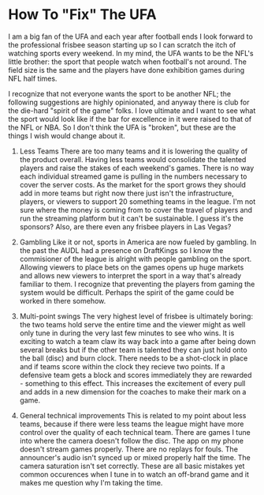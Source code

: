 # How To "Fix" The UFA

I am a big fan of the UFA and each year after football ends I look forward to the professional frisbee season starting up so I can scratch the itch of watching sports every weekend. In my mind, the UFA wants to be the NFL's little brother: the sport that people watch when football's not around. The field size is the same and the players have done exhibition games during NFL half times.

I recognize that not everyone wants the sport to be another NFL; the following suggestions are highly opinionated, and anyway there is club for the die-hard "spirit of the game" folks. I love ultimate and I want to see what the sport would look like if the bar for excellence in it were raised to that of the NFL or NBA. So I don't think the UFA is "broken", but these are the things I wish would change about it.

1. Less Teams
There are too many teams and it is lowering the quality of the product overall. Having less teams would consolidate the talented players and raise the stakes of each weekend's games. There is no way each individual streamed game is pulling in the numbers necessary to cover the server costs. As the market for the sport grows they should add in more teams but right now there just isn't the infrastructure, players, or viewers to support 20 something teams in the league. I'm not sure where the money is coming from to cover the travel of players and run the streaming platform but it can't be sustainable. I guess it's the sponsors? Also, are there even any frisbee players in Las Vegas?

2. Gambling
Like it or not, sports in America are now fueled by gambling. In the past the AUDL had a presence on DraftKings so I know the commisioner of the league is alright with people gambling on the sport. Allowing viewers to place bets on the games opens up huge markets and allows new viewers to interpret the sport in a way that's already familiar to them. I recognize that preventing the players from gaming the system would be difficult. Perhaps the spirit of the game could be worked in there somehow.

3. Multi-point swings
The very highest level of frisbee is ultimately boring: the two teams hold serve the entire time and the viewer might as well only tune in during the very last few minutes to see who wins. It is exciting to watch a team claw its way back into a game after being down several breaks but if the other team is talented they can just hold onto the ball (disc) and burn clock. There needs to be a shot-clock in place and if teams score within the clock they recieve two points. If a defensive team gets a block and scores immediately they are rewarded - something to this effect. This increases the excitement of every pull and adds in a new dimension for the coaches to make their mark on a game.

4. General technical improvements
This is related to my point about less teams, because if there were less teams the league might have more control over the quality of each technical team. There are games I tune into where the camera doesn't follow the disc. The app on my phone doesn't stream games properly. There are no replays for fouls. The announcer's audio isn't synced up or mixed properly half the time. The camera saturation isn't set correctly. These are all basic mistakes yet common occurences when I tune in to watch an off-brand game and it makes me question why I'm taking the time.
